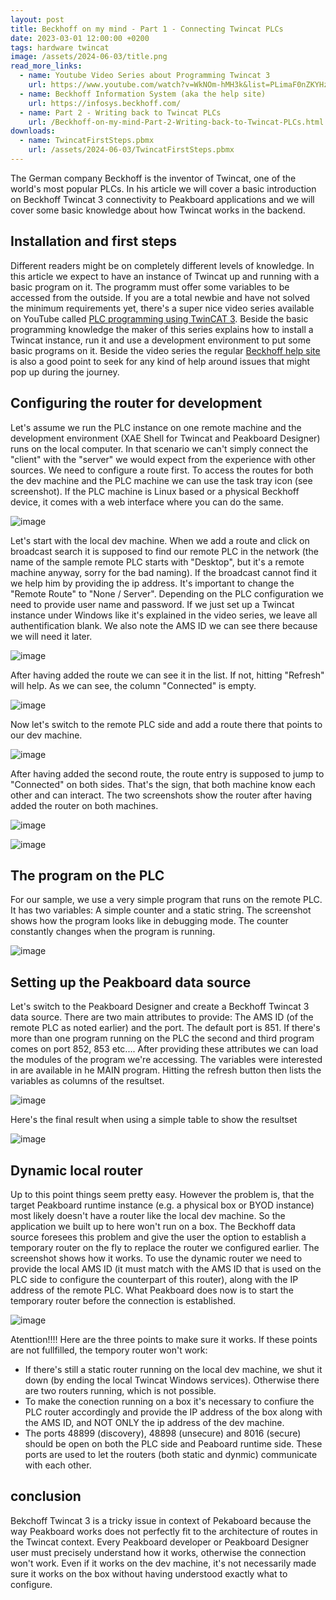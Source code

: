 ```yaml
---
layout: post
title: Beckhoff on my mind - Part 1 - Connecting Twincat PLCs
date: 2023-03-01 12:00:00 +0200
tags: hardware twincat
image: /assets/2024-06-03/title.png
read_more_links:
  - name: Youtube Video Series about Programming Twincat 3
    url: https://www.youtube.com/watch?v=WkNOm-hMH3k&list=PLimaF0nZKYHz3I3kFP4myaAYjmYk1SowO&ab_channel=JakobSagatowski
  - name: Beckhoff Information System (aka the help site)
    url: https://infosys.beckhoff.com/
  - name: Part 2 - Writing back to Twincat PLCs
    url: /Beckhoff-on-my-mind-Part-2-Writing-back-to-Twincat-PLCs.html
downloads:
  - name: TwincatFirstSteps.pbmx
    url: /assets/2024-06-03/TwincatFirstSteps.pbmx
---
```

The German company Beckhoff is the inventor of Twincat, one of the world's most popular PLCs. In his article we will cover a basic introduction on Beckhoff Twincat 3 connectivity to Peakboard applications and we will cover some basic knowledge about how Twincat works in the backend. 

## Installation and first steps

Different readers might be on completely different levels of knowledge. In this article we expect to have an instance of Twincat up and running with a basic program on it. The programm must offer some variables to be accessed from the outside.
If you are a total newbie and have not solved the minimum requirements yet, there's a super nice video series available on YouTube called [PLC programming using TwinCAT 3](https://www.youtube.com/watch?v=WkNOm-hMH3k&list=PLimaF0nZKYHz3I3kFP4myaAYjmYk1SowO&ab_channel=JakobSagatowski). Beside the basic programming knowledge the maker of this series explains how to install a Twincat instance, run it and use a development environment to put some basic programs on it. 
Beside the video series the regular [Beckhoff help site](https://infosys.beckhoff.com/) is also a good point to seek for any kind of help around issues that might pop up during the journey.

## Configuring the router for development

Let's assume we run the PLC instance on one remote machine and the development environment (XAE Shell for Twincat and Peakboard Designer) runs on the local computer. In that scenario we can't simply connect the "client" with the "server" we would expect from the experience with other sources. We need to configure a route first. To access the routes for both the dev machine and the PLC machine we can use the task tray icon (see screenshot). If the PLC machine is Linux based or a physical Beckhoff device, it comes with a web interface where you can do the same.

![image](/assets/2024-06-03/010.png)

Let's start with the local dev machine. When we add a route and click on broadcast search it is supposed to find our remote PLC in the network (the name of the sample remote PLC starts with "Desktop", but it's a remote machine anyway, sorry for the bad naming). If the broadcast cannot find it we help him by providing the ip address. It's important to change the "Remote Route" to "None / Server". Depending on the PLC configuration we need to provide user name and password. If we just set up a Twincat instance under Windows like it's explained in the video series, we leave all authentification blank. We also note the AMS ID we can see there because we will need it later.

![image](/assets/2024-06-03/020.png)

After having added the route we can see it in the list. If not, hitting "Refresh" will help. As we can see, the column "Connected" is empty.

![image](/assets/2024-06-03/021.png)

Now let's switch to the remote PLC side and add a route there that points to our dev machine.

![image](/assets/2024-06-03/030.png)

After having added the second route, the route entry is supposed to jump to "Connected" on both sides. That's the sign, that both machine know each other and can interact. The two screenshots show the router after having added the router on both machines.

![image](/assets/2024-06-03/031.png)

![image](/assets/2024-06-03/040.png)

## The program on the PLC

For our sample, we use a very simple program that runs on the remote PLC. It has two variables: A simple counter and a static string. The screenshot shows how the program looks like in debugging mode. The counter constantly changes when the program is running.

![image](/assets/2024-06-03/050.gif)

## Setting up the Peakboard data source

Let's switch to the Peakboard Designer and create a Beckhoff Twincat 3 data source. There are two main attributes to provide: The AMS ID (of the remote PLC as noted earlier) and the port. The default port is 851. If there's more than one program running on the PLC the second and third program comes on port 852, 853 etc....
After providing these attributes we can load the modules of the program we're accessing. The variables were interested in are available in he MAIN program. Hitting the refresh button then lists the variables as columns of the resultset. 

![image](/assets/2024-06-03/060.png)

Here's the final result when using a simple table to show the resultset

![image](/assets/2024-06-03/061.gif)

## Dynamic local router

Up to this point things seem pretty easy. However the problem is, that the target Peakboard runtime instance (e.g. a physical box or BYOD instance) most likely doesn't have a router like the local dev machine. So the application we built up to here won't run on a box. The Beckhoff data source foresees this problem and give the user the option to establish a temporary router on the fly to replace the router we configured earlier.
The screenshot shows how it works. To use the dynamic router we need to provide the local AMS ID (it must match with the AMS ID that is used on the PLC side to configure the counterpart of this router), along with the IP address of the remote PLC.
What Peakboard does now is to start the temporary router before the connection is established. 

![image](/assets/2024-06-03/070.png)

Atenttion!!!!
Here are the three points to make sure it works. If these points are not fullfilled, the tempory router won't work:

* If there's still a static router running on the local dev machine, we shut it down (by ending the local Twincat Windows services). Otherwise there are two routers running, which is not possible.
* To make the conection running on a box it's necessary to confiure the PLC router accordingly and provide the IP address of the box along with the AMS ID, and NOT ONLY the ip address of the dev machine.
* The ports 48899 (discovery), 48898 (unsecure) and 8016 (secure) should be open on both the PLC side and Peaboard runtime side. These ports are used to let the routers (both static and dynmic) communicate with each other.

## conclusion

Bekchoff Twincat 3 is a tricky issue in context of Pekaboard because the way Peakboard works does not perfectly fit to the architecture of routes in the Twincat context. Every Peakboard developer or Peakboard Designer user must precisely understand how it works, otherwise the connection won't work. Even if it works on the dev machine, it's not necessarily made sure it works on the box without having understood exactly what to configure.

